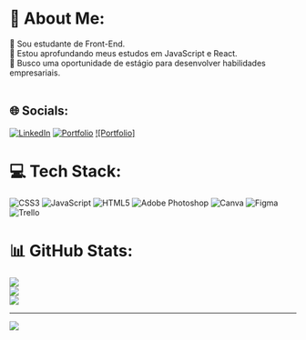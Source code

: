 # 💫 About Me:
🔭 Sou estudante de Front-End.<br>🌱 Estou aprofundando meus estudos em JavaScript e React.<br>👯 Busco uma oportunidade de estágio para desenvolver habilidades empresariais.<br><br>


## 🌐 Socials:
[![LinkedIn](https://img.shields.io/badge/LinkedIn-%230077B5.svg?logo=linkedin&logoColor=white)](https://linkedin.com/in/https://www.linkedin.com/in/iasmin-caroline-queiroz-fernandes-206a12213/) 
[![Portfolio](https://icons8.com/icon/48250/code)](https://iasmincqfernandes.github.io/Projeto-Portfolio/)
[![Portfolio]](https://iasmincqfernandes.github.io/Projeto-Portfolio/) 

# 💻 Tech Stack:
![CSS3](https://img.shields.io/badge/css3-%231572B6.svg?style=flat&logo=css3&logoColor=white) ![JavaScript](https://img.shields.io/badge/javascript-%23323330.svg?style=flat&logo=javascript&logoColor=%23F7DF1E) ![HTML5](https://img.shields.io/badge/html5-%23E34F26.svg?style=flat&logo=html5&logoColor=white) ![Adobe Photoshop](https://img.shields.io/badge/adobephotoshop-%2331A8FF.svg?style=flat&logo=adobephotoshop&logoColor=white) ![Canva](https://img.shields.io/badge/Canva-%2300C4CC.svg?style=flat&logo=Canva&logoColor=white) 	![Figma](https://img.shields.io/badge/figma-%23F24E1E.svg?style=flat&logo=figma&logoColor=white) ![Trello](https://img.shields.io/badge/Trello-%23026AA7.svg?style=flat&logo=Trello&logoColor=white)
# 📊 GitHub Stats:
![](https://github-readme-stats.vercel.app/api?username=IasminCQFernandes&theme=radical&hide_border=false&include_all_commits=true&count_private=true)<br/>
![](https://github-readme-streak-stats.herokuapp.com/?user=IasminCQFernandes&theme=radical&hide_border=false)<br/>
![](https://github-readme-stats.vercel.app/api/top-langs/?username=IasminCQFernandes&theme=radical&hide_border=false&include_all_commits=true&count_private=true&layout=compact)

---
[![](https://visitcount.itsvg.in/api?id=IasminCQFernandes&icon=2&color=11)](https://visitcount.itsvg.in)

<!-- Proudly created with GPRM ( https://gprm.itsvg.in ) -->
